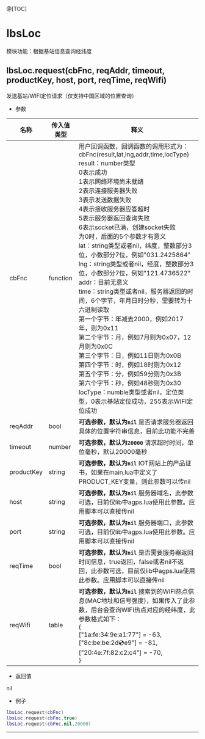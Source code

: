 
@[TOC]

# lbsLoc

模块功能：根据基站信息查询经纬度

## lbsLoc.request(cbFnc, reqAddr, timeout, productKey, host, port, reqTime, reqWifi)

发送基站/WIFI定位请求（仅支持中国区域的位置查询）

* 参数

|名称|传入值类型|释义|
|-|-|-|
|cbFnc|function|用户回调函数，回调函数的调用形式为：<br>cbFnc(result,lat,lng,addr,time,locType)<br>result：number类型<br>0表示成功<br>1表示网络环境尚未就绪<br>2表示连接服务器失败<br>3表示发送数据失败<br>4表示接收服务器应答超时<br>5表示服务器返回查询失败<br>6表示socket已满，创建socket失败<br>为0时，后面的5个参数才有意义<br>lat：string类型或者nil，纬度，整数部分3位，小数部分7位，例如"031.2425864"<br>lng：string类型或者nil，经度，整数部分3位，小数部分7位，例如"121.4736522"<br>addr：目前无意义<br>time：string类型或者nil，服务器返回的时间，6个字节，年月日时分秒，需要转为十六进制读取<br>第一个字节：年减去2000，例如2017年，则为0x11<br>第二个字节：月，例如7月则为0x07，12月则为0x0C<br>第三个字节：日，例如11日则为0x0B<br>第四个字节：时，例如18时则为0x12<br>第五个字节：分，例如59分则为0x3B<br>第六个字节：秒，例如48秒则为0x30<br>locType：numble类型或者nil，定位类型，0表示基站定位成功，255表示WIFI定位成功|
|reqAddr|bool|**可选参数，默认为`nil`** 是否请求服务器返回具体的位置字符串信息，目前此功能不完善|
|timeout|number|**可选参数，默认为`20000`** 请求超时时间，单位毫秒，默认20000毫秒|
|productKey|string|**可选参数，默认为`nil`** IOT网站上的产品证书，如果在main.lua中定义了PRODUCT_KEY变量，则此参数可以传nil|
|host|string|**可选参数，默认为`nil`** 服务器域名，此参数可选，目前仅lib中agps.lua使用此参数。应用脚本可以直接传nil|
|port|string|**可选参数，默认为`nil`** 服务器端口，此参数可选，目前仅lib中agps.lua使用此参数。应用脚本可以直接传nil|
|reqTime|bool|**可选参数，默认为`nil`** 是否需要服务器返回时间信息，true返回，false或者nil不返回，此参数可选，目前仅lib中agps.lua使用此参数。应用脚本可以直接传nil|
|reqWifi|table|**可选参数，默认为`nil`** 搜索到的WIFI热点信息(MAC地址和信号强度)，如果传入了此参数，后台会查询WIFI热点对应的经纬度，此参数格式如下：<br>{<br>["1a:fe:34:9e:a1:77"] = -63,<br>["8c:be:be:2d:cd:e9"] = -81,<br>["20:4e:7f:82:c2:c4"] = -70,<br>}|

* 返回值

nil

* 例子

```lua
lbsLoc.request(cbFnc)
lbsLoc.request(cbFnc,true)
lbsLoc.request(cbFnc,nil,20000)
```

---
